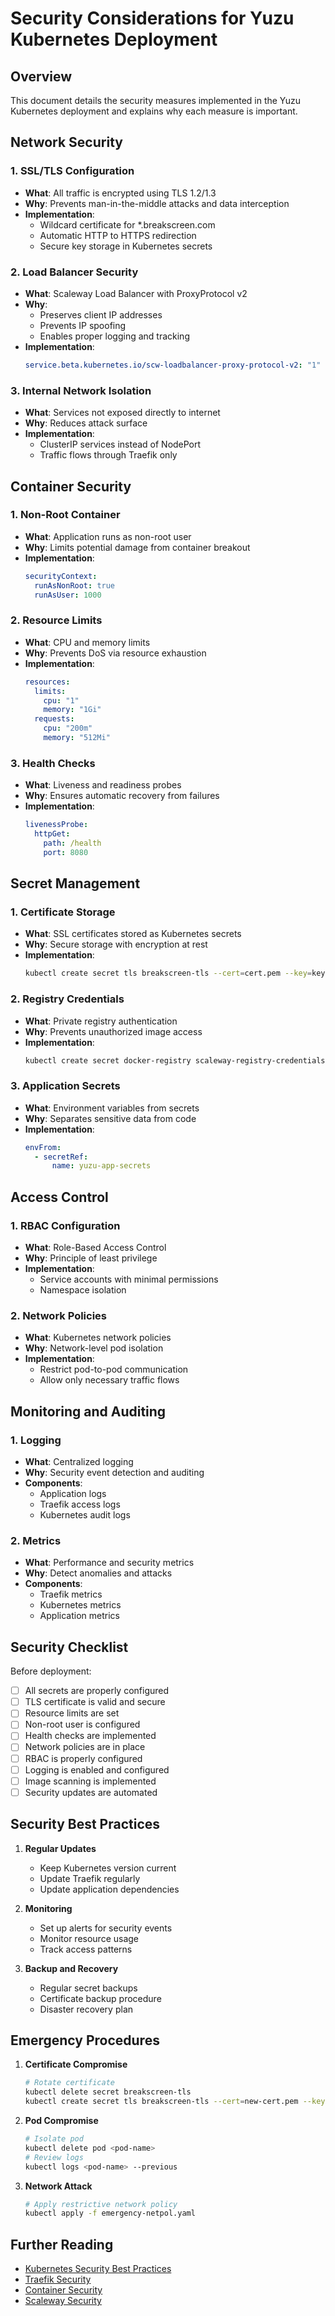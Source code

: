 # Security Considerations for Yuzu Kubernetes Deployment

## Overview
This document details the security measures implemented in the Yuzu Kubernetes deployment and explains why each measure is important.

## Network Security

### 1. SSL/TLS Configuration
- **What**: All traffic is encrypted using TLS 1.2/1.3
- **Why**: Prevents man-in-the-middle attacks and data interception
- **Implementation**: 
  - Wildcard certificate for *.breakscreen.com
  - Automatic HTTP to HTTPS redirection
  - Secure key storage in Kubernetes secrets

### 2. Load Balancer Security
- **What**: Scaleway Load Balancer with ProxyProtocol v2
- **Why**: 
  - Preserves client IP addresses
  - Prevents IP spoofing
  - Enables proper logging and tracking
- **Implementation**:
  ```yaml
  service.beta.kubernetes.io/scw-loadbalancer-proxy-protocol-v2: "1"
  ```

### 3. Internal Network Isolation
- **What**: Services not exposed directly to internet
- **Why**: Reduces attack surface
- **Implementation**:
  - ClusterIP services instead of NodePort
  - Traffic flows through Traefik only

## Container Security

### 1. Non-Root Container
- **What**: Application runs as non-root user
- **Why**: Limits potential damage from container breakout
- **Implementation**:
  ```yaml
  securityContext:
    runAsNonRoot: true
    runAsUser: 1000
  ```

### 2. Resource Limits
- **What**: CPU and memory limits
- **Why**: Prevents DoS via resource exhaustion
- **Implementation**:
  ```yaml
  resources:
    limits:
      cpu: "1"
      memory: "1Gi"
    requests:
      cpu: "200m"
      memory: "512Mi"
  ```

### 3. Health Checks
- **What**: Liveness and readiness probes
- **Why**: Ensures automatic recovery from failures
- **Implementation**:
  ```yaml
  livenessProbe:
    httpGet:
      path: /health
      port: 8080
  ```

## Secret Management

### 1. Certificate Storage
- **What**: SSL certificates stored as Kubernetes secrets
- **Why**: Secure storage with encryption at rest
- **Implementation**:
  ```bash
  kubectl create secret tls breakscreen-tls --cert=cert.pem --key=key.pem
  ```

### 2. Registry Credentials
- **What**: Private registry authentication
- **Why**: Prevents unauthorized image access
- **Implementation**:
  ```bash
  kubectl create secret docker-registry scaleway-registry-credentials
  ```

### 3. Application Secrets
- **What**: Environment variables from secrets
- **Why**: Separates sensitive data from code
- **Implementation**:
  ```yaml
  envFrom:
    - secretRef:
        name: yuzu-app-secrets
  ```

## Access Control

### 1. RBAC Configuration
- **What**: Role-Based Access Control
- **Why**: Principle of least privilege
- **Implementation**:
  - Service accounts with minimal permissions
  - Namespace isolation

### 2. Network Policies
- **What**: Kubernetes network policies
- **Why**: Network-level pod isolation
- **Implementation**: 
  - Restrict pod-to-pod communication
  - Allow only necessary traffic flows

## Monitoring and Auditing

### 1. Logging
- **What**: Centralized logging
- **Why**: Security event detection and auditing
- **Components**:
  - Application logs
  - Traefik access logs
  - Kubernetes audit logs

### 2. Metrics
- **What**: Performance and security metrics
- **Why**: Detect anomalies and attacks
- **Components**:
  - Traefik metrics
  - Kubernetes metrics
  - Application metrics

## Security Checklist

Before deployment:
- [ ] All secrets are properly configured
- [ ] TLS certificate is valid and secure
- [ ] Resource limits are set
- [ ] Non-root user is configured
- [ ] Health checks are implemented
- [ ] Network policies are in place
- [ ] RBAC is properly configured
- [ ] Logging is enabled and configured
- [ ] Image scanning is implemented
- [ ] Security updates are automated

## Security Best Practices

1. **Regular Updates**
   - Keep Kubernetes version current
   - Update Traefik regularly
   - Update application dependencies

2. **Monitoring**
   - Set up alerts for security events
   - Monitor resource usage
   - Track access patterns

3. **Backup and Recovery**
   - Regular secret backups
   - Certificate backup procedure
   - Disaster recovery plan

## Emergency Procedures

1. **Certificate Compromise**
   ```bash
   # Rotate certificate
   kubectl delete secret breakscreen-tls
   kubectl create secret tls breakscreen-tls --cert=new-cert.pem --key=new-key.pem
   ```

2. **Pod Compromise**
   ```bash
   # Isolate pod
   kubectl delete pod <pod-name>
   # Review logs
   kubectl logs <pod-name> --previous
   ```

3. **Network Attack**
   ```bash
   # Apply restrictive network policy
   kubectl apply -f emergency-netpol.yaml
   ```

## Further Reading

- [Kubernetes Security Best Practices](https://kubernetes.io/docs/concepts/security/overview/)
- [Traefik Security](https://doc.traefik.io/traefik/v2.0/security/)
- [Container Security](https://docs.docker.com/engine/security/)
- [Scaleway Security](https://www.scaleway.com/en/docs/faq/kubernetes-kapsule/#security)


